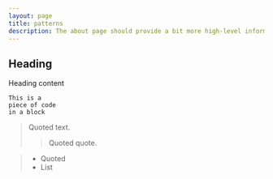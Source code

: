 ```yaml
---
layout: page
title: patterns
description: The about page should provide a bit more high-level information about the system, who's behind it, its back story, and any other info that's helpful to lay out.
---
```


## Heading
Heading content

~~~~
This is a 
piece of code 
in a block
~~~~


> Quoted text.
> > Quoted quote.

> * Quoted 
> * List
